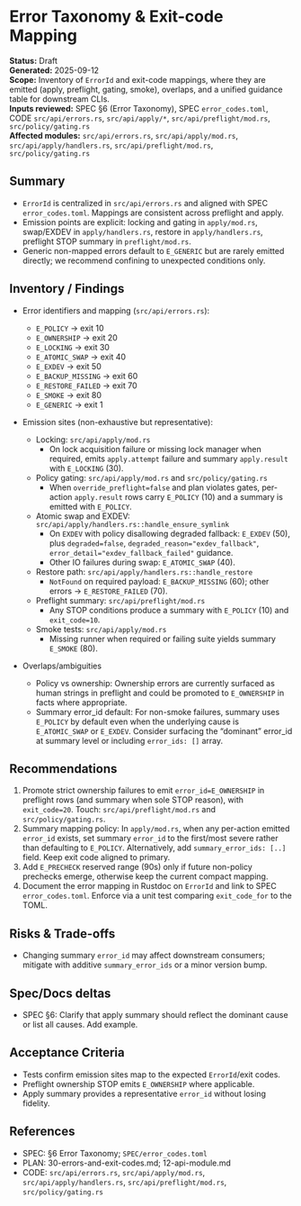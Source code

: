 # Error Taxonomy & Exit-code Mapping
**Status:** Draft  
**Generated:** 2025-09-12  
**Scope:** Inventory of `ErrorId` and exit-code mappings, where they are emitted (apply, preflight, gating, smoke), overlaps, and a unified guidance table for downstream CLIs.  
**Inputs reviewed:** SPEC §6 (Error Taxonomy), SPEC `error_codes.toml`, CODE `src/api/errors.rs`, `src/api/apply/*`, `src/api/preflight/mod.rs`, `src/policy/gating.rs`  
**Affected modules:** `src/api/errors.rs`, `src/api/apply/mod.rs`, `src/api/apply/handlers.rs`, `src/api/preflight/mod.rs`, `src/policy/gating.rs`

## Summary
- `ErrorId` is centralized in `src/api/errors.rs` and aligned with SPEC `error_codes.toml`. Mappings are consistent across preflight and apply.
- Emission points are explicit: locking and gating in `apply/mod.rs`, swap/EXDEV in `apply/handlers.rs`, restore in `apply/handlers.rs`, preflight STOP summary in `preflight/mod.rs`.
- Generic non-mapped errors default to `E_GENERIC` but are rarely emitted directly; we recommend confining to unexpected conditions only.

## Inventory / Findings
- Error identifiers and mapping (`src/api/errors.rs`):
  - `E_POLICY` → exit 10
  - `E_OWNERSHIP` → exit 20
  - `E_LOCKING` → exit 30
  - `E_ATOMIC_SWAP` → exit 40
  - `E_EXDEV` → exit 50
  - `E_BACKUP_MISSING` → exit 60
  - `E_RESTORE_FAILED` → exit 70
  - `E_SMOKE` → exit 80
  - `E_GENERIC` → exit 1

- Emission sites (non-exhaustive but representative):
  - Locking: `src/api/apply/mod.rs`
    - On lock acquisition failure or missing lock manager when required, emits `apply.attempt` failure and summary `apply.result` with `E_LOCKING` (30).
  - Policy gating: `src/api/apply/mod.rs` and `src/policy/gating.rs`
    - When `override_preflight=false` and plan violates gates, per-action `apply.result` rows carry `E_POLICY` (10) and a summary is emitted with `E_POLICY`.
  - Atomic swap and EXDEV: `src/api/apply/handlers.rs::handle_ensure_symlink`
    - On `EXDEV` with policy disallowing degraded fallback: `E_EXDEV` (50), plus `degraded=false`, `degraded_reason="exdev_fallback"`, `error_detail="exdev_fallback_failed"` guidance.
    - Other IO failures during swap: `E_ATOMIC_SWAP` (40).
  - Restore path: `src/api/apply/handlers.rs::handle_restore`
    - `NotFound` on required payload: `E_BACKUP_MISSING` (60); other errors → `E_RESTORE_FAILED` (70).
  - Preflight summary: `src/api/preflight/mod.rs`
    - Any STOP conditions produce a summary with `E_POLICY` (10) and `exit_code=10`.
  - Smoke tests: `src/api/apply/mod.rs`
    - Missing runner when required or failing suite yields summary `E_SMOKE` (80).

- Overlaps/ambiguities
  - Policy vs ownership: Ownership errors are currently surfaced as human strings in preflight and could be promoted to `E_OWNERSHIP` in facts where appropriate.
  - Summary error_id default: For non-smoke failures, summary uses `E_POLICY` by default even when the underlying cause is `E_ATOMIC_SWAP` or `E_EXDEV`. Consider surfacing the “dominant” error_id at summary level or including `error_ids: []` array.

## Recommendations
1. Promote strict ownership failures to emit `error_id=E_OWNERSHIP` in preflight rows (and summary when sole STOP reason), with `exit_code=20`. Touch: `src/api/preflight/mod.rs` and `src/policy/gating.rs`.
2. Summary mapping policy: In `apply/mod.rs`, when any per-action emitted `error_id` exists, set summary `error_id` to the first/most severe rather than defaulting to `E_POLICY`. Alternatively, add `summary_error_ids: [..]` field. Keep exit code aligned to primary.
3. Add `E_PRECHECK` reserved range (90s) only if future non-policy prechecks emerge, otherwise keep the current compact mapping.
4. Document the error mapping in Rustdoc on `ErrorId` and link to SPEC `error_codes.toml`. Enforce via a unit test comparing `exit_code_for` to the TOML.

## Risks & Trade-offs
- Changing summary `error_id` may affect downstream consumers; mitigate with additive `summary_error_ids` or a minor version bump.

## Spec/Docs deltas
- SPEC §6: Clarify that apply summary should reflect the dominant cause or list all causes. Add example.

## Acceptance Criteria
- Tests confirm emission sites map to the expected `ErrorId`/exit codes.
- Preflight ownership STOP emits `E_OWNERSHIP` where applicable.
- Apply summary provides a representative `error_id` without losing fidelity.

## References
- SPEC: §6 Error Taxonomy; `SPEC/error_codes.toml`
- PLAN: 30-errors-and-exit-codes.md; 12-api-module.md
- CODE: `src/api/errors.rs`, `src/api/apply/mod.rs`, `src/api/apply/handlers.rs`, `src/api/preflight/mod.rs`, `src/policy/gating.rs`
